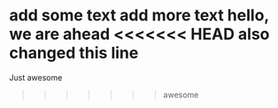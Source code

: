 add some text
add more text
hello, we are ahead
<<<<<<< HEAD
also changed this line
=======

Just awesome
>>>>>>> awesome
